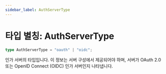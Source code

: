 ```yaml
---
sidebar_label: AuthServerType
---
```


# 타입 별칭: AuthServerType

```ts
type AuthServerType = "oauth" | "oidc";
```

인가 서버의 타입입니다. 이 정보는 서버 구성에서 제공되어야 하며, 서버가 OAuth 2.0 또는 OpenID Connect (OIDC) 인가 서버인지 나타냅니다.
